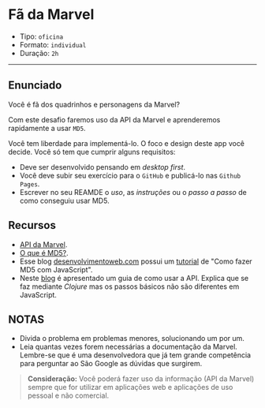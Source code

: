 # Fã da Marvel

- Tipo: `oficina`
- Formato: `individual`
- Duração: `2h`

***

## Enunciado

Você é fã dos quadrinhos e personagens da Marvel?

Com este desafio faremos uso da API da Marvel e aprenderemos rapidamente a usar `MD5`.

Você tem liberdade para implementá-lo. O foco e design deste app você decide. Você só tem que cumprir alguns requisitos:

- Deve ser desenvolvido pensando em *desktop first*.
- Você deve subir seu exercício para o `GitHub` e publicá-lo nas `Github Pages`.
- Escrever no seu REAMDE o _uso_, as _instruções_ ou o _passo a passo_ de como conseguiu usar MD5.

## Recursos

- [API da Marvel](https://developer.marvel.com).
- [O que é MD5?](https://pt.wikipedia.org/wiki/MD5).
- Esse blog [desenvolvimentoweb.com](https://desarrolloweb.com/) possui um [tutorial](https://www.desarrolloweb.com/articulos/hacer-md5-javascript.html) de "Como fazer MD5 com JavaScript".
- Neste [blog](http://blog.koalite.com/2014/06/consumiendo-el-api-rest-de-marvel-desde-clojure/) é apresentado um guia de como usar a API. Explica que se faz mediante _Clojure_ mas os passos básicos não são diferentes em JavaScript.

## NOTAS

- Divida o problema em problemas menores, solucionando um por um.
- Leia quantas vezes forem necessárias a documentação da Marvel. Lembre-se que é uma desenvolvedora que já tem grande competência para perguntar ao São Google as dúvidas que surgirem.

> **Consideração:** Você poderá fazer uso da informação (API da Marvel) sempre que for utilizar em aplicações web e aplicações de uso pessoal e não comercial.
